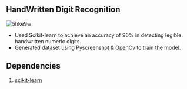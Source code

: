 ## HandWritten Digit Recognition

![5hke9w](https://user-images.githubusercontent.com/81034448/126903214-b410b635-88c7-4746-b8eb-653aaecee61a.gif)
- Used Scikit-learn to achieve an accuracy of 96% in
detecting legible handwritten numeric digits.
- Generated dataset using Pyscreenshot & OpenCv to train the
model.

## Dependencies

1. [scikit-learn](https://scikit-learn.org/stable/)
